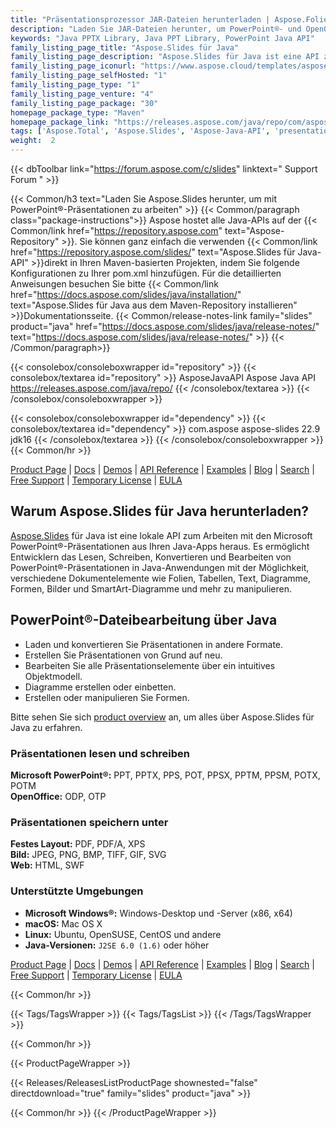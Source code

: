 ```yaml
---
title: "Präsentationsprozessor JAR-Dateien herunterladen | Aspose.Folien"
description: "Laden Sie JAR-Dateien herunter, um PowerPoint®- und OpenOffice®-Präsentationsformate zu erstellen, zu bearbeiten und zu konvertieren. Arbeiten Sie mit Folien, Formen, Diagrammen, Objekten, Steuerelementen und mehr über die API."
keywords: "Java PPTX Library, Java PPT Library, PowerPoint Java API"
family_listing_page_title: "Aspose.Slides für Java"
family_listing_page_description: "Aspose.Slides für Java ist eine API zur Bearbeitung und Verarbeitung von PowerPoint-Präsentationen zum Lesen, Schreiben, Bearbeiten und Konvertieren von PowerPoint-Dateien in jeder Java-basierten Anwendung. Die API hat keine externen Abhängigkeiten, sodass sie ohne Microsoft PowerPoint verwendet werden kann."
family_listing_page_iconurl: "https://www.aspose.cloud/templates/aspose/App_Themes/V3/images/slides/272x272/aspose_slides-for-java-min.png"
family_listing_page_selfHosted: "1"
family_listing_page_type: "1"
family_listing_page_venture: "4"
family_listing_page_package: "30"
homepage_package_type: "Maven"
homepage_package_link: "https://releases.aspose.com/java/repo/com/aspose/aspose-slides/"
tags: ['Aspose.Total', 'Aspose.Slides', 'Aspose-Java-API', 'presentation-java-library', 'presentation-java-class', 'Maven', 'PPT', 'POT', 'PPS', 'PPTX', 'POTX', 'PPSX', 'PPTM', 'PPSM', 'POTM', 'OTP', 'ODP', 'TIFF', 'PDF', 'XPS', 'JPEG', 'PNG', 'GIF', 'BMP', 'SVG', 'HTML', 'SWF', 'PowerPoint', 'chart', 'shape', 'geometry', 'polyline', 'animation', 'autoshape', 'Windows', 'Linux', 'Mac', 'J2SE', 'JDK', 'Slide', 'presentation', 'merge', 'import', 'convert', 'conversion', 'transition', 'master-slide', 'clone-slide', 'compare-slide', 'OLE', 'SmartArt', 'zoom', 'text', 'table', 'tag', 'custom-data', 'math-equation', 'security', 'watermak', 'presentation-comment', 'presentation-note', '3d-rotation', '3d-depth', '3d-gradient', '3d-text', 'WordArt', 'VBA-Macros']
weight:  2
---
```


{{< dbToolbar link="https://forum.aspose.com/c/slides" linktext=" Support Forum " >}}

{{< Common/h3 text="Laden Sie Aspose.Slides herunter, um mit PowerPoint®-Präsentationen zu arbeiten"  >}}
{{< Common/paragraph class="package-instructions">}}
Aspose hostet alle Java-APIs auf der
{{< Common/link href="https://repository.aspose.com" text="Aspose-Repository"  >}}. Sie können ganz einfach die verwenden
{{< Common/link href="https://repository.aspose.com/slides/" text="Aspose.Slides für Java-API"  >}}direkt in Ihren Maven-basierten Projekten, indem Sie folgende Konfigurationen zu Ihrer pom.xml hinzufügen. Für die detaillierten Anweisungen besuchen Sie bitte
{{< Common/link href="https://docs.aspose.com/slides/java/installation/" text="Aspose.Slides für Java aus dem Maven-Repository installieren"  >}}Dokumentationsseite.
{{< Common/release-notes-link family="slides" product="java" href="https://docs.aspose.com/slides/java/release-notes/" text="https://docs.aspose.com/slides/java/release-notes/"  >}}
{{< /Common/paragraph>}}

{{< consolebox/consoleboxwrapper id="repository" >}}
{{< consolebox/textarea id="repository" >}} <repository>
        <id>AsposeJavaAPI</id>
        <name>Aspose Java API</name>
        <url>https://releases.aspose.com/java/repo/</url>
     </repository> {{< /consolebox/textarea >}}
{{< /consolebox/consoleboxwrapper >}}

{{< consolebox/consoleboxwrapper id="dependency" >}}
{{< consolebox/textarea id="dependency" >}} <dependency>
        <groupId>com.aspose</groupId>
        <artifactId>aspose-slides</artifactId>
        <version>22.9</version>
        <classifier>jdk16</classifier>
     </dependency> {{< /consolebox/textarea >}}
{{< /consolebox/consoleboxwrapper >}}
{{< Common/hr >}}

[Product Page](https://products.aspose.com/slides/java) | [Docs](https://docs.aspose.com/slides/java/) | [Demos](https://products.aspose.app/slides/family) | [API Reference](https://reference.aspose.com/slides/java) | [Examples](https://github.com/aspose-slides/Aspose.Slides-for-Java) | [Blog](https://blog.aspose.com/category/slides/) | [Search](https://search.aspose.com/) | [Free Support](https://forum.aspose.com/c/slides) | [Temporary License](https://purchase.aspose.com/temporary-license) | [EULA](https://about.aspose.com/legal/eula/)

## Warum Aspose.Slides für Java herunterladen?

[Aspose.Slides](https://products.aspose.com/slides/java) für Java ist eine lokale API zum Arbeiten mit den Microsoft PowerPoint®-Präsentationen aus Ihren Java-Apps heraus. Es ermöglicht Entwicklern das Lesen, Schreiben, Konvertieren und Bearbeiten von PowerPoint®-Präsentationen in Java-Anwendungen mit der Möglichkeit, verschiedene Dokumentelemente wie Folien, Tabellen, Text, Diagramme, Formen, Bilder und SmartArt-Diagramme und mehr zu manipulieren.

## PowerPoint®-Dateibearbeitung über Java

- Laden und konvertieren Sie Präsentationen in andere Formate.
- Erstellen Sie Präsentationen von Grund auf neu.
- Bearbeiten Sie alle Präsentationselemente über ein intuitives Objektmodell.
- Diagramme erstellen oder einbetten.
- Erstellen oder manipulieren Sie Formen.

Bitte sehen Sie sich [product overview](https://docs.aspose.com/slides/java/product-overview/) an, um alles über Aspose.Slides für Java zu erfahren.

### Präsentationen lesen und schreiben

**Microsoft PowerPoint®:** PPT, PPTX, PPS, POT, PPSX, PPTM, PPSM, POTX, POTM\
**OpenOffice:** ODP, OTP

### Präsentationen speichern unter

**Festes Layout:** PDF, PDF/A, XPS\
**Bild:** JPEG, PNG, BMP, TIFF, GIF, SVG\
**Web:** HTML, SWF

### Unterstützte Umgebungen

- **Microsoft Windows®:** Windows-Desktop und -Server (x86, x64)
- **macOS:** Mac OS X
- **Linux:** Ubuntu, OpenSUSE, CentOS und andere
- **Java-Versionen:** `J2SE 6.0 (1.6)` oder höher

[Product Page](https://products.aspose.com/slides/java) | [Docs](https://docs.aspose.com/slides/java/) | [Demos](https://products.aspose.app/slides/family) | [API Reference](https://reference.aspose.com/slides/java) | [Examples](https://github.com/aspose-slides/Aspose.Slides-for-Java) | [Blog](https://blog.aspose.com/category/slides/) | [Search](https://search.aspose.com/) | [Free Support](https://forum.aspose.com/c/slides) | [Temporary License](https://purchase.aspose.com/temporary-license) | [EULA](https://about.aspose.com/legal/eula/)

{{< Common/hr >}}

{{< Tags/TagsWrapper >}}
 {{< Tags/TagsList >}}
{{< /Tags/TagsWrapper >}}

{{< Common/hr >}}

{{< ProductPageWrapper >}}
<!-- ReleasesListProductPage-->
   {{< Releases/ReleasesListProductPage shownested="false"  directdownload="true" family="slides" product="java" >}}
<!-- /ReleasesListProductPage-->
{{< Common/hr >}}
{{< /ProductPageWrapper >}}


